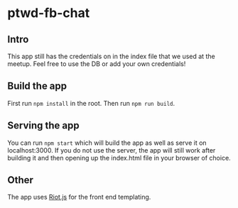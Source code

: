 # ptwd-fb-chat

## Intro
This app still has the credentials on in the index file that we used at the meetup. Feel free to use the DB or add your own credentials!

## Build the app
First run `npm install` in the root. Then run `npm run build`. 

## Serving the app
You can run `npm start` which will build the app as well as serve it on localhost:3000. If you do not use the server, the app will still work after building it and then opening up the index.html file in your browser of choice.

## Other
The app uses [Riot.js](http://riotjs.com/guide/) for the front end templating.

